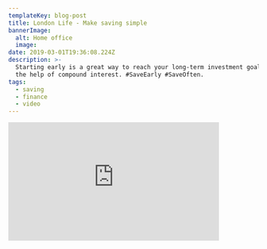 ```yaml
---
templateKey: blog-post
title: London Life - Make saving simple
bannerImage:
  alt: Home office
  image: 
date: 2019-03-01T19:36:08.224Z
description: >-
  Starting early is a great way to reach your long-term investment goals with
  the help of compound interest. #SaveEarly #SaveOften.
tags:
  - saving
  - finance
  - video
---
```

<iframe width="424" height="239" src="https://www.youtube.com/embed/QVgq3eRcVoc?rel=0" frameborder="0" allow="accelerometer; autoplay; encrypted-media; gyroscope; picture-in-picture" allowfullscreen></iframe>
